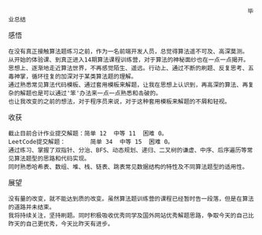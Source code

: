                                                                         毕业总结

感悟

    在没有真正接触算法题练习之前，作为一名前端开发人员，总觉得算法遥不可及、高深莫测。
    从开始的体验课、到真正进入14期算法课程训练营，对于算法的神秘面纱也在一点一点揭开。
    思想上、逐渐地走近算法世界，不再感觉陌生、遥远。行动上、通过不断的刷题、反复思考、五毒神掌，循环往复的加深对于某类算法题的理解。
    通过熟悉常见算法代码模板、通过套用模板来解题，让我在思想上认识到，再高深的算法、再复杂的解题也是可以通过'笨'办法来一点一点熟悉和击破的。
    也让我改变的之前的想法，对于程序员来说，对于这种套用模板来解题的不屑和轻视。

收获

    截止目前合计作业提交解题：简单 12  中等 11  困难 0。
    LeetCode提交解题：       简单 34  中等 15  困难 0。
    通过练习、掌握了双指针、分治、BFS、动态规划、递归、二叉树的谦虚、中序、后序遍历等常见算法题型的思路和代码实现。
    同时熟悉哈希表、数组、堆、栈、链表、跳表常见数据结构的特性及不同算法题型的适用性。

展望

    没有量的改变，就不能达到质的改变。虽然算法题训练营的课程已经暂时告一段落，但是在算法的道路并未结束。
    我将持续关注，坚持刷题。同时积极吸收优秀同学及国外网站优秀解题思路，争取今天的自己比昨天的自己更优秀，今天比昨天有进步。
